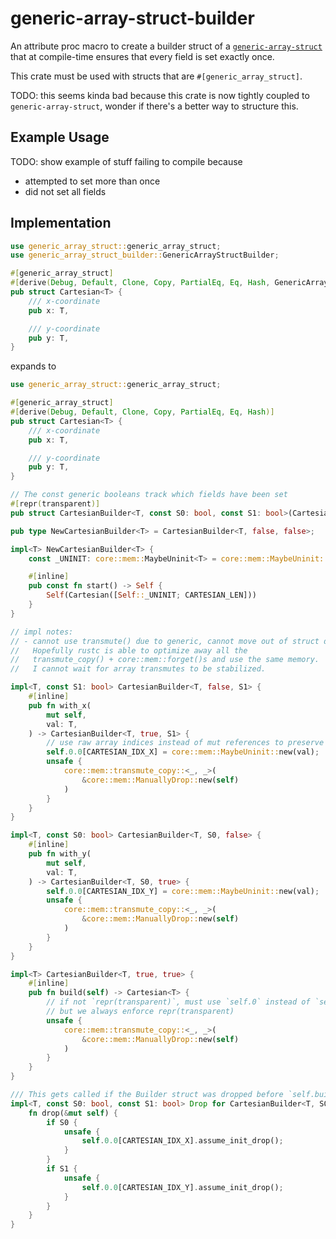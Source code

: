 # generic-array-struct-builder

An attribute proc macro to create a builder struct of a [`generic-array-struct`](https://docs.rs/generic-array-struct) that at compile-time ensures that every field is set exactly once.

This crate must be used with structs that are `#[generic_array_struct]`.

TODO: this seems kinda bad because this crate is now tightly coupled to `generic-array-struct`, wonder if there's a better way to structure this.

## Example Usage

TODO: show example of stuff failing to compile because
- attempted to set more than once
- did not set all fields

## Implementation

```rust
use generic_array_struct::generic_array_struct;
use generic_array_struct_builder::GenericArrayStructBuilder;

#[generic_array_struct]
#[derive(Debug, Default, Clone, Copy, PartialEq, Eq, Hash, GenericArrayStructBuilder)]
pub struct Cartesian<T> {
    /// x-coordinate
    pub x: T,

    /// y-coordinate
    pub y: T,
}
```

expands to

```rust
use generic_array_struct::generic_array_struct;

#[generic_array_struct]
#[derive(Debug, Default, Clone, Copy, PartialEq, Eq, Hash)]
pub struct Cartesian<T> {
    /// x-coordinate
    pub x: T,

    /// y-coordinate
    pub y: T,
}

// The const generic booleans track which fields have been set
#[repr(transparent)]
pub struct CartesianBuilder<T, const S0: bool, const S1: bool>(Cartesian<core::mem::MaybeUninit<T>>);

pub type NewCartesianBuilder<T> = CartesianBuilder<T, false, false>;

impl<T> NewCartesianBuilder<T> {
    const _UNINIT: core::mem::MaybeUninit<T> = core::mem::MaybeUninit::uninit();

    #[inline]
    pub const fn start() -> Self {
        Self(Cartesian([Self::_UNINIT; CARTESIAN_LEN]))
    }
}

// impl notes:
// - cannot use transmute() due to generic, cannot move out of struct due to Drop.
//   Hopefully rustc is able to optimize away all the 
//   transmute_copy() + core::mem::forget()s and use the same memory.
//   I cannot wait for array transmutes to be stabilized.

impl<T, const S1: bool> CartesianBuilder<T, false, S1> {
    #[inline]
    pub fn with_x(
        mut self,
        val: T,
    ) -> CartesianBuilder<T, true, S1> {
        // use raw array indices instead of mut references to preserve const
        self.0.0[CARTESIAN_IDX_X] = core::mem::MaybeUninit::new(val);
        unsafe {
            core::mem::transmute_copy::<_, _>(
                &core::mem::ManuallyDrop::new(self)
            )
        }
    }
}

impl<T, const S0: bool> CartesianBuilder<T, S0, false> {
    #[inline]
    pub fn with_y(
        mut self,
        val: T,
    ) -> CartesianBuilder<T, S0, true> {
        self.0.0[CARTESIAN_IDX_Y] = core::mem::MaybeUninit::new(val);
        unsafe {
            core::mem::transmute_copy::<_, _>(
                &core::mem::ManuallyDrop::new(self)
            )
        }
    }
}

impl<T> CartesianBuilder<T, true, true> {
    #[inline]
    pub fn build(self) -> Cartesian<T> {
        // if not `repr(transparent)`, must use `self.0` instead of `self`,
        // but we always enforce repr(transparent)
        unsafe {
            core::mem::transmute_copy::<_, _>(
                &core::mem::ManuallyDrop::new(self)
            )
        }
    }
}

/// This gets called if the Builder struct was dropped before `self.build()` was called
impl<T, const S0: bool, const S1: bool> Drop for CartesianBuilder<T, S0, S1> {
    fn drop(&mut self) {
        if S0 {
            unsafe {
                self.0.0[CARTESIAN_IDX_X].assume_init_drop();
            }
        }
        if S1 {
            unsafe {
                self.0.0[CARTESIAN_IDX_Y].assume_init_drop();
            } 
        }
    }
}
```
